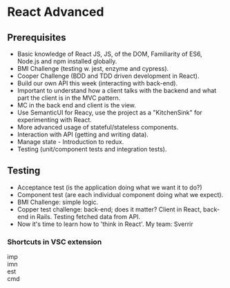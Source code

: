 # React Advanced  
## Prerequisites  
- Basic knowledge of React JS, JS, of the DOM, Familiarity of ES6, Node.js and npm installed globally.
- BMI Challenge (testing w. jest, enzyme and cypress).
- Cooper Challenge (BDD and TDD driven development in React).
- Build our own API this week (interacting with back-end).
- Important to understand how a client talks with the backend and what part the client is in the MVC pattern.
- MC in the back end and client is the view.
- Use SemanticUI for Reacy, use the project as a "KitchenSink" for experimenting with React.
- More advanced usage of stateful/stateless components.
- Interaction with API (getting and writing data).
- Manage state - Introduction to redux.
- Testing (unit/component tests and integration tests).
## Testing
- Acceptance test (is the application doing what we want it to do?)
- Component test (are each individual component doing what we expect).
- BMI Challenge: simple logic. 
- Copper test challenge: back-end; does it matter? Client in React, back-end in Rails. Testing fetched data from API.
- Now it's time to learn how to 'think in React'.
My team: Sverrir
### Shortcuts in VSC extension
imp  
imn  
est  
cmd  

